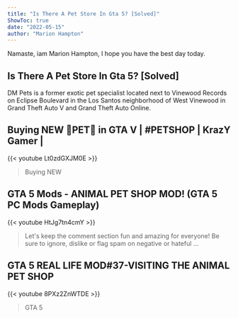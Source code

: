 ```yaml
---
title: "Is There A Pet Store In Gta 5? [Solved]"
ShowToc: true 
date: "2022-05-15"
author: "Marion Hampton" 
---
```


Namaste, iam Marion Hampton, I hope you have the best day today.
## Is There A Pet Store In Gta 5? [Solved]
DM Pets is a former exotic pet specialist located next to Vinewood Records on Eclipse Boulevard in the Los Santos neighborhood of West Vinewood in Grand Theft Auto V and Grand Theft Auto Online.

## Buying NEW 🐶PET🐶 in GTA V | #PETSHOP | KrazY Gamer |
{{< youtube Lt0zdGXJM0E >}}
>Buying NEW 

## GTA 5 Mods - ANIMAL PET SHOP MOD! (GTA 5 PC Mods Gameplay)
{{< youtube HtJg7tn4cmY >}}
>Let's keep the comment section fun and amazing for everyone! Be sure to ignore, dislike or flag spam on negative or hateful ...

## GTA 5 REAL LIFE MOD#37-VISITING THE ANIMAL PET SHOP
{{< youtube 8PXz2ZnWTDE >}}
>GTA 5

